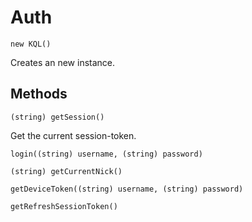 # Auth
`new KQL()`

Creates an new instance.

## Methods
`(string) getSession()`

Get the current session-token.

`login((string) username, (string) password)`

`(string) getCurrentNick()`

`getDeviceToken((string) username, (string) password)`

`getRefreshSessionToken()`